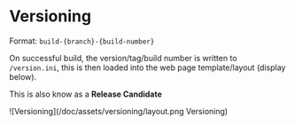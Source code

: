 # Versioning

Format: `build-{branch}-{build-number}`

On successful build, the version/tag/build number is written to `/version.ini`, this is then loaded into the web page template/layout (display below). 

This is also know as a **Release Candidate**

![Versioning](/doc/assets/versioning/layout.png Versioning)
